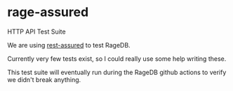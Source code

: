 # rage-assured
HTTP API Test Suite

We are using [rest-assured](https://rest-assured.io/) to test RageDB.

Currently very few tests exist, so I could really use some help writing these.

This test suite will eventually run during the RageDB github actions to verify we didn't break anything.